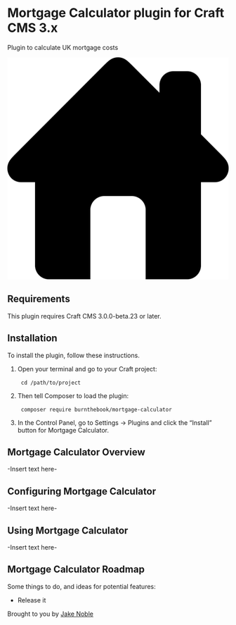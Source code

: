# Mortgage Calculator plugin for Craft CMS 3.x

Plugin to calculate UK mortgage costs

![Screenshot](resources/img/plugin-logo.png)

## Requirements

This plugin requires Craft CMS 3.0.0-beta.23 or later.

## Installation

To install the plugin, follow these instructions.

1. Open your terminal and go to your Craft project:

        cd /path/to/project

2. Then tell Composer to load the plugin:

        composer require burnthebook/mortgage-calculator

3. In the Control Panel, go to Settings → Plugins and click the “Install” button for Mortgage Calculator.

## Mortgage Calculator Overview

-Insert text here-

## Configuring Mortgage Calculator

-Insert text here-

## Using Mortgage Calculator

-Insert text here-

## Mortgage Calculator Roadmap

Some things to do, and ideas for potential features:

* Release it

Brought to you by [Jake Noble](https://www.burnthebook.co.uk/)
